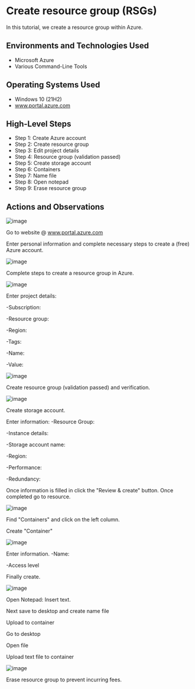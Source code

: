 

<h1> Create resource group (RSGs) </h1>
In this tutorial, we create a resource group within Azure. <br />


<h2>Environments and Technologies Used</h2> 

- Microsoft Azure 
- Various Command-Line Tools


<h2>Operating Systems Used </h2>

- Windows 10 (21H2)
- www.portal.azure.com

<h2>High-Level Steps</h2>

- Step 1: Create Azure account
- Step 2: Create resource group
- Step 3: Edit project details
- Step 4: Resource group (validation passed)
- Step 5: Create storage account
- Step 6: Containers
- Step 7: Name file
- Step 8: Open notepad
- Step 9: Erase resource group

<h2>Actions and Observations</h2>


![image](https://github.com/leticialunaa/create-resource/assets/146797387/875aeb37-f484-4dfc-a19b-a6827f59b9e2)


Go to website @ www.portal.azure.com 

Enter personal information and complete necessary steps to create a (free) Azure account.  



![image](https://github.com/leticialunaa/create-resource/assets/146797387/1925836f-c337-4e94-af4c-1355f730968b)


Complete steps to create a resource group in Azure.



![image](https://github.com/leticialunaa/create-resource/assets/146797387/06a32327-27fa-4554-80d3-202ef1c41605)



Enter project details:

-Subscription: 

-Resource group:

-Region: 

-Tags:

-Name: 

-Value: 



![image](https://github.com/leticialunaa/create-resource/assets/146797387/c2282bb1-9b14-465f-a9df-b1703021fe05)



Create resource group (validation passed) and verification. 



![image](https://github.com/leticialunaa/create-resource/assets/146797387/5b208524-4142-4fbf-96eb-56e35850a5b1)



Create storage account. 

Enter information:
-Resource Group:

-Instance details:

-Storage account name:

-Region:

-Performance:

-Redundancy:

Once information is filled in click the "Review & create" button.
Once completed go to resource. 



![image](https://github.com/leticialunaa/create-resource/assets/146797387/03345727-dfb2-491b-8bcd-de448ba814f0)


Find "Containers" and click on the left column. 

Create "Container" 



![image](https://github.com/leticialunaa/create-resource/assets/146797387/8730f790-252b-4a4e-8afd-06dca9c87e02)



Enter information.
-Name:

-Access level 

Finally create.



![image](https://github.com/leticialunaa/create-resource/assets/146797387/3f84e575-388f-4bb2-9e4b-827bcab13244)



Open Notepad: Insert text.

Next save to desktop and create name file

Upload to container

Go to desktop

Open file

Upload text file to container


![image](https://github.com/leticialunaa/create-resource/assets/146797387/5d592264-eee2-4eb6-b86e-97b26bab95d9)



Erase resource group to prevent incurring fees. 

















